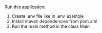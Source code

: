 Run this application:

1. Create .env file like in .env_example
2. Install maven dependencies from pom.xml
3. Run the main method in the class Main

